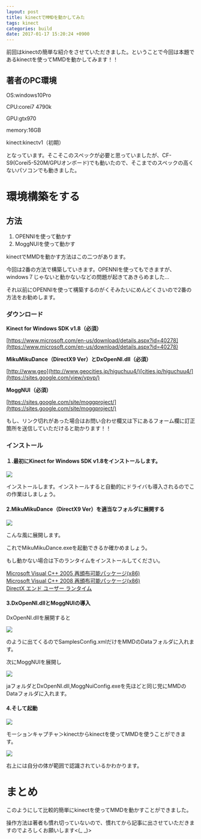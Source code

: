 ```yaml
---
layout: post
title: kinectでMMDを動かしてみた
tags: kinect
categories: build
date: 2017-01-17 15:20:24 +0900
---
```


前回はkinectの簡単な紹介をさせていただきました。ということで今回は本題であるkinectを使ってMMDを動かしてみます！！

著者のPC環境
-------

OS:windows10Pro

CPU:corei7 4790k

GPU:gtx970

memory:16GB

kinect:kinectv1（初期）

となっています。そこそこのスペックが必要と思っていましたが、CF-S9(Corei5-520M/GPUオンボード)でも動いたので、そこまでのスペックの高くないパソコンでも動きました。

環境構築をする
=======

方法
--

1.  OPENNIを使って動かす
2.  MoggNUIを使って動かす

kinectでMMDを動かす方法はこの二つがあります。

今回は2番の方法で構築していきます。OPENNIを使ってもできますが、windows７じゃないと動かないなどの問題が起きてあきらめました...

それ以前にOPENNIを使って構築するのがくそみたいにめんどくさいので2番の方法をお勧めします。

### ダウンロード

**Kinect for Windows SDK v1.8（必須）**

[https://www.microsoft.com/en-us/download/details.aspx?id=40278](https://www.microsoft.com/en-us/download/details.aspx?id=40278)

**MikuMikuDance（DirectX9 Ver）とDxOpenNI.dll（必須）**

[http://www.geo](http://www.geocities.jp/higuchuu4/)[cities.jp/higuchuu4/](https://sites.google.com/view/vpvp/)

**MoggNUI（必須）**

[https://sites.google.com/site/moggproject/](https://sites.google.com/site/moggproject/)

もし、リンク切れがあった場合はお問い合わせ欄又は下にあるフォーム欄に訂正箇所を送信していただけると助かります！！

### インストール

#### １.最初に**Kinect for Windows SDK v1.8**をインストールします。

![](../../../../images/technology/mmd_1/installer.png)

インストールします。インストールすると自動的にドライバも導入されるのでこの作業はしましょう。

#### 2.**MikuMikuDance（DirectX9 Ver）を適当なフォルダに展開する**

![](../../../../images/technology/mmd_1/mmd_folder.png)

こんな風に展開します。

これでMikuMikuDance.exeを起動できるか確かめましょう。

もし動かない場合は下のランタイムをインストールしてください。

[Microsoft Visual C++ 2005 再頒布可能パッケージ(x86)](http://www.microsoft.com/ja-jp/download/details.aspx?id=3387)  
[Microsoft Visual C++ 2008 再頒布可能パッケージ(x86)](http://www.microsoft.com/ja-jp/download/details.aspx?id=29)  
[DirectX エンド ユーザー ランタイム](http://www.microsoft.com/ja-jp/download/details.aspx?id=35&)

#### 3.**DxOpenNI.dllとMoggNUI**の導入

DxOpenNI.dllを展開すると

![](../../../../images/technology/mmd_1/DxOpenNI.png)

のように出てくるのでSamplesConfig.xmlだけをMMDのDataフォルダに入れます。

次にMoggNUIを展開し

![](../../../../images/technology/mmd_1/MoggNUI.png)

jaフォルダとDxOpenNI.dll,MoggNuiConfig.exeを先ほどと同じ党にMMDのDataフォルダに入れます。

#### 4.そして起動

![](../../../../images/technology/mmd_1/option.png)

モーションキャプチャ＞kinectからkinectを使ってMMDを使うことができます。

![](../../../../images/technology/mmd_1/MMD-window.png)

右上には自分の体が範囲で認識されているかわかります。

まとめ
===

このようにして比較的簡単にkinectを使ってMMDを動かすことができました。

操作方法は著者も慣れ切っていないので、慣れてから記事に出させていただきますのでよろしくお願いします<(_ _)>
